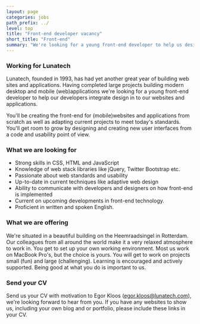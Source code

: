 ```yaml
---
layout: page
categories: jobs
path_prefix: ../
level: top
title: "Front-end developer vacancy"
short_title: "Front-end"
summary: "We're looking for a young front-end developer to help us design and build first class web stack applications."
---
```


### Working for Lunatech

Lunatech, founded in 1993, has had yet another great year of building web sites and applications. Having completed large projects building modern desktop and mobile (web)applications we're looking for a young front-end developer to help our developers integrate design in to our websites and applications. 

You'll be creating the front-end for (mobile)websites and applications from scratch as well as adapting current projects to meet today's standards. You'll get room to grow by designing and creating new user interfaces from a code and usability point of view. 


### What we are looking for

* Strong skills in CSS, HTML and JavaScript
* Knowledge of web stack libraries like jQuery, Twitter Bootstrap etc.
* Passionate about web standards and usability
* Up-to-date in current techniques like adaptive web design
* Ability to communicate with developers and designers on how front-end is implemented
* Current on upcoming developments in front-end technology.
* Proficient in written and spoken English.


### What we are offering

We're situated in a beautiful building on the Heemraadsingel in Rotterdam. Our colleagues from all around the world make it a very relaxed atmosphere to work in. 
You get to set up your own working environment. Most us work on MacBook Pro's, but the choice is yours.
You will get to work on projects small (fun) and large (challenging).
Learning is encouraged and actively supported. Being good at what you do is important to us.


### Send your CV 

Send us your CV with motivation to Egor Kloos (egor.kloos@lunatech.com), we're looking forward to hear from you. 
If you have any websites to show us, including your own blog and or portfolio, please include these links in your CV.












